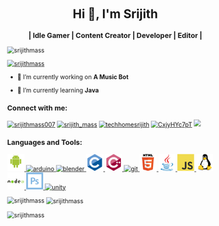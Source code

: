 <h1 align="center">Hi 👋, I'm Srijith</h1>
<h3 align="center">| Idle Gamer | Content Creator | Developer | Editor |</h3>

<p align="left"> <img src="https://komarev.com/ghpvc/?username=srijithmass&label=Profile%20views&color=0e75b6&style=flat" alt="srijithmass" /> </p>

<p align="left"> <a href="https://github.com/ryo-ma/github-profile-trophy"><img src="https://github-profile-trophy.vercel.app/?username=srijithmass" alt="srijithmass" /></a> </p>

- 🔭 I’m currently working on **A Music Bot**

- 🌱 I’m currently learning **Java**

<h3 align="left">Connect with me:</h3>
<p align="left">
<a href="https://fb.com/srijithmass007" target="blank"><img align="center" src="https://raw.githubusercontent.com/rahuldkjain/github-profile-readme-generator/master/src/images/icons/Social/facebook.svg" alt="srijithmass007" height="30" width="40" /></a>
<a href="https://instagram.com/srijith_mass" target="blank"><img align="center" src="https://raw.githubusercontent.com/rahuldkjain/github-profile-readme-generator/master/src/images/icons/Social/instagram.svg" alt="srijith_mass" height="30" width="40" /></a>
<a href="https://www.youtube.com/c/techhomesrijith" target="blank"><img align="center" src="https://raw.githubusercontent.com/rahuldkjain/github-profile-readme-generator/master/src/images/icons/Social/youtube.svg" alt="techhomesrijith" height="30" width="40" /></a>
<a href="https://discord.gg/CxjyHYc7pT" target="blank"><img align="center" src="https://raw.githubusercontent.com/rahuldkjain/github-profile-readme-generator/master/src/images/icons/Social/discord.svg" alt="CxjyHYc7pT" height="30" width="40" /></a>
<a href="https://discord.gg/pDzrEyGpxE"><img src="https://discordapp.com/api/guilds/779910243337502750/widget.png?style=banner4"></a>
</p>

<h3 align="left">Languages and Tools:</h3>
<p align="left"> <a href="https://developer.android.com" target="_blank"> <img src="https://raw.githubusercontent.com/devicons/devicon/master/icons/android/android-original-wordmark.svg" alt="android" width="40" height="40"/> </a> <a href="https://www.arduino.cc/" target="_blank"> <img src="https://cdn.worldvectorlogo.com/logos/arduino-1.svg" alt="arduino" width="40" height="40"/> </a> <a href="https://www.blender.org/" target="_blank"> <img src="https://download.blender.org/branding/community/blender_community_badge_white.svg" alt="blender" width="40" height="40"/> </a> <a href="https://www.cprogramming.com/" target="_blank"> <img src="https://raw.githubusercontent.com/devicons/devicon/master/icons/c/c-original.svg" alt="c" width="40" height="40"/> </a> <a href="https://www.w3schools.com/cpp/" target="_blank"> <img src="https://raw.githubusercontent.com/devicons/devicon/master/icons/cplusplus/cplusplus-original.svg" alt="cplusplus" width="40" height="40"/> </a> <a href="https://git-scm.com/" target="_blank"> <img src="https://www.vectorlogo.zone/logos/git-scm/git-scm-icon.svg" alt="git" width="40" height="40"/> </a> <a href="https://www.w3.org/html/" target="_blank"> <img src="https://raw.githubusercontent.com/devicons/devicon/master/icons/html5/html5-original-wordmark.svg" alt="html5" width="40" height="40"/> </a> <a href="https://www.java.com" target="_blank"> <img src="https://raw.githubusercontent.com/devicons/devicon/master/icons/java/java-original.svg" alt="java" width="40" height="40"/> </a> <a href="https://developer.mozilla.org/en-US/docs/Web/JavaScript" target="_blank"> <img src="https://raw.githubusercontent.com/devicons/devicon/master/icons/javascript/javascript-original.svg" alt="javascript" width="40" height="40"/> </a> <a href="https://www.linux.org/" target="_blank"> <img src="https://raw.githubusercontent.com/devicons/devicon/master/icons/linux/linux-original.svg" alt="linux" width="40" height="40"/> </a> <a href="https://nodejs.org" target="_blank"> <img src="https://raw.githubusercontent.com/devicons/devicon/master/icons/nodejs/nodejs-original-wordmark.svg" alt="nodejs" width="40" height="40"/> </a> <a href="https://www.photoshop.com/en" target="_blank"> <img src="https://raw.githubusercontent.com/devicons/devicon/master/icons/photoshop/photoshop-line.svg" alt="photoshop" width="40" height="40"/> </a> <a href="https://unity.com/" target="_blank"> <img src="https://www.vectorlogo.zone/logos/unity3d/unity3d-icon.svg" alt="unity" width="40" height="40"/> </a> </p>

<p><img align="left" src="https://github-readme-stats.vercel.app/api/top-langs?username=srijithmass&show_icons=true&locale=en&layout=compact" alt="srijithmass" /></p>

<p>&nbsp;<img align="center" src="https://github-readme-stats.vercel.app/api?username=srijithmass&show_icons=true&locale=en" alt="srijithmass" /></p>

<p><img align="center" src="https://github-readme-streak-stats.herokuapp.com/?user=srijithmass&" alt="srijithmass" /></p>
